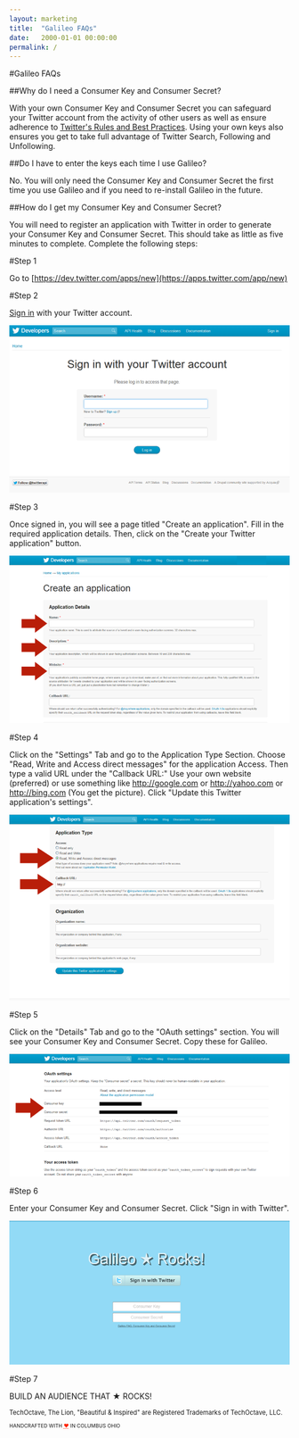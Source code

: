 ```yaml
---
layout: marketing
title:  "Galileo FAQs"
date:   2000-01-01 00:00:00
permalink: /
---
```


#Galileo FAQs

##Why do I need a Consumer Key and Consumer Secret?

With your own Consumer Key and Consumer Secret you can safeguard your Twitter account from the activity of other users as well as ensure adherence to [Twitter's Rules and Best Practices](https://support.twitter.com/groups/31-twitter-basics/topics/114-guidelines-best-practices/articles/69214-rules-and-best-practices). Using your own keys also ensures you get to take full advantage of Twitter Search, Following and Unfollowing.


##Do I have to enter the keys each time I use Galileo?

No. You will only need the Consumer Key and Consumer Secret the first time you use Galileo and if you need to re-install Galileo in the future.

##How do I get my Consumer Key and Consumer Secret?

You will need to register an application with Twitter in order to generate your Consumer Key and Consumer Secret. This should take as little as five minutes to complete. Complete the following steps:

#Step 1

Go to [https://dev.twitter.com/apps/new](https://apps.twitter.com/app/new)

#Step 2

[Sign in](https://dev.twitter.com/) with your Twitter account.

![img](sign_in.png)


#Step 3

Once signed in, you will see a page titled "Create an application". Fill in the required application details. Then, click on the "Create your Twitter application" button.

![img](create_application.png)


#Step 4

Click on the "Settings" Tab and go to the Application Type Section. Choose "Read, Write and Access direct messages" for the application Access. Then type a valid URL under the "Callback URL:" Use your own website (preferred) or use something like http://google.com or http://yahoo.com or http://bing.com (You get the picture). Click "Update this Twitter application's settings".


![img](application_settings.png)


#Step 5

Click on the "Details" Tab and go to the "OAuth settings" section. You will see your Consumer Key and Consumer Secret. Copy these for Galileo.

![img](application_details.png)

#Step 6

Enter your Consumer Key and Consumer Secret. Click "Sign in with Twitter".

![img](galileo_login.png)

#Step 7

BUILD AN AUDIENCE THAT ★ ROCKS!


<footer>
    <p style="font-size: 80%;">TechOctave, The Lion, "Beautiful & Inspired" are Registered Trademarks of TechOctave, LLC.</p>
    <p style="font-size: 65%;">HANDCRAFTED WITH <abbr style="color: #FF2400; font-variant: none" title="love">❤</abbr> IN COLUMBUS OHIO</p>
</footer>

